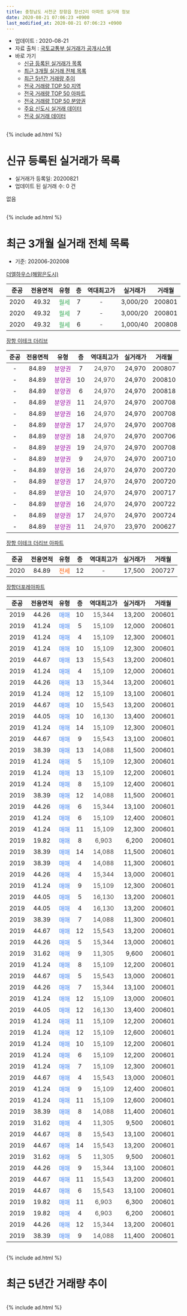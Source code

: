 ```yaml
---
title: 충청남도 서천군 장항읍 창선2리 아파트 실거래 정보
date: 2020-08-21 07:06:23 +0900
last_modified_at: 2020-08-21 07:06:23 +0900
---
```


* 업데이트 : 2020-08-21
* 자료 출처 : [국토교통부 실거래가 공개시스템](http://rt.molit.go.kr)
* 바로 가기
    * [신규 등록된 실거래가 목록](#신규-등록된-실거래가-목록)
    * [최근 3개월 실거래 전체 목록](#최근-3개월-실거래-전체-목록)
    * [최근 5년간 거래량 추이](#최근-5년간-거래량-추이)
    * [전국 거래량 TOP 50 지역](https://inasie.github.io/apt-trade-info/최근-3개월-전국에서-가장-거래가-많이-발생한-지역)
    * [전국 거래량 TOP 50 아파트](https://inasie.github.io/apt-trade-info/최근-3개월-전국에서-가장-거래가-많이-발생한-아파트)
    * [전국 거래량 TOP 50 분양권](https://inasie.github.io/apt-trade-info/최근-3개월-전국에서-가장-거래가-많이-발생한-분양권)
    * [주요 신도시 실거래 데이터](https://inasie.github.io/apt-trade-info/주요-신도시)
    * [전국 실거래 데이터](https://inasie.github.io/apt-trade-info/전국)
<br>
{% include ad.html %}
<br>

# 신규 등록된 실거래가 목록
* 실거래가 등록일: 20200821
* 업데이트 된 실거래 수: 0 건

없음

<br>
{% include ad.html %}
<br>

# 최근 3개월 실거래 전체 목록
* 기준: 202006-202008


[더엘하우스(해맑은도시)](https://search.naver.com/search.naver?query=%EC%B6%A9%EC%B2%AD%EB%82%A8%EB%8F%84+%EC%84%9C%EC%B2%9C%EA%B5%B0+%EC%9E%A5%ED%95%AD%EC%9D%8D+%EC%B0%BD%EC%84%A02%EB%A6%AC+%EB%8D%94%EC%97%98%ED%95%98%EC%9A%B0%EC%8A%A4%28%ED%95%B4%EB%A7%91%EC%9D%80%EB%8F%84%EC%8B%9C%29)

|준공|전용면적|유형|층|역대최고가|실거래가|거래월|
|:---:|:---:|:---:|:---:|:---:|:---:|:---:|
|2020|49.32|<span style="color:#34a853">월세</span>|7|<span style="color:#444444">-</span>|3,000/20|200801|
|2020|49.32|<span style="color:#34a853">월세</span>|7|<span style="color:#444444">-</span>|3,000/20|200801|
|2020|49.32|<span style="color:#34a853">월세</span>|6|<span style="color:#444444">-</span>|1,000/40|200808|

[장항 이테크 더리브](https://search.naver.com/search.naver?query=%EC%B6%A9%EC%B2%AD%EB%82%A8%EB%8F%84+%EC%84%9C%EC%B2%9C%EA%B5%B0+%EC%9E%A5%ED%95%AD%EC%9D%8D+%EC%B0%BD%EC%84%A02%EB%A6%AC+%EC%9E%A5%ED%95%AD+%EC%9D%B4%ED%85%8C%ED%81%AC+%EB%8D%94%EB%A6%AC%EB%B8%8C)

|준공|전용면적|유형|층|역대최고가|실거래가|거래월|
|:---:|:---:|:---:|:---:|:---:|:---:|:---:|
|-|84.89|<span style="color:#9C11A5">분양권</span>|7|<span style="color:#444444">24,970</span>|24,970|200807|
|-|84.89|<span style="color:#9C11A5">분양권</span>|10|<span style="color:#444444">24,970</span>|24,970|200810|
|-|84.89|<span style="color:#9C11A5">분양권</span>|6|<span style="color:#444444">24,970</span>|24,970|200818|
|-|84.89|<span style="color:#9C11A5">분양권</span>|11|<span style="color:#444444">24,970</span>|24,970|200708|
|-|84.89|<span style="color:#9C11A5">분양권</span>|16|<span style="color:#444444">24,970</span>|24,970|200708|
|-|84.89|<span style="color:#9C11A5">분양권</span>|17|<span style="color:#444444">24,970</span>|24,970|200708|
|-|84.89|<span style="color:#9C11A5">분양권</span>|18|<span style="color:#444444">24,970</span>|24,970|200706|
|-|84.89|<span style="color:#9C11A5">분양권</span>|19|<span style="color:#444444">24,970</span>|24,970|200708|
|-|84.89|<span style="color:#9C11A5">분양권</span>|9|<span style="color:#444444">24,970</span>|24,970|200710|
|-|84.89|<span style="color:#9C11A5">분양권</span>|16|<span style="color:#444444">24,970</span>|24,970|200720|
|-|84.89|<span style="color:#9C11A5">분양권</span>|17|<span style="color:#444444">24,970</span>|24,970|200720|
|-|84.89|<span style="color:#9C11A5">분양권</span>|10|<span style="color:#444444">24,970</span>|24,970|200717|
|-|84.89|<span style="color:#9C11A5">분양권</span>|16|<span style="color:#444444">24,970</span>|24,970|200722|
|-|84.89|<span style="color:#9C11A5">분양권</span>|17|<span style="color:#444444">24,970</span>|24,970|200724|
|-|84.89|<span style="color:#9C11A5">분양권</span>|11|<span style="color:#444444">24,970</span>|23,970|200627|

[장항 이테크 더리브 아파트](https://search.naver.com/search.naver?query=%EC%B6%A9%EC%B2%AD%EB%82%A8%EB%8F%84+%EC%84%9C%EC%B2%9C%EA%B5%B0+%EC%9E%A5%ED%95%AD%EC%9D%8D+%EC%B0%BD%EC%84%A02%EB%A6%AC+%EC%9E%A5%ED%95%AD+%EC%9D%B4%ED%85%8C%ED%81%AC+%EB%8D%94%EB%A6%AC%EB%B8%8C+%EC%95%84%ED%8C%8C%ED%8A%B8)

|준공|전용면적|유형|층|역대최고가|실거래가|거래월|
|:---:|:---:|:---:|:---:|:---:|:---:|:---:|
|2020|84.89|<span style="color:#ff5a00">전세</span>|12|<span style="color:#444444">-</span>|17,500|200727|

[장항더포레아파트](https://search.naver.com/search.naver?query=%EC%B6%A9%EC%B2%AD%EB%82%A8%EB%8F%84+%EC%84%9C%EC%B2%9C%EA%B5%B0+%EC%9E%A5%ED%95%AD%EC%9D%8D+%EC%B0%BD%EC%84%A02%EB%A6%AC+%EC%9E%A5%ED%95%AD%EB%8D%94%ED%8F%AC%EB%A0%88%EC%95%84%ED%8C%8C%ED%8A%B8)

|준공|전용면적|유형|층|역대최고가|실거래가|거래월|
|:---:|:---:|:---:|:---:|:---:|:---:|:---:|
|2019|44.26|<span style="color:#4285f3">매매</span>|10|<span style="color:#444444">15,344</span>|13,200|200601|
|2019|41.24|<span style="color:#4285f3">매매</span>|5|<span style="color:#444444">15,109</span>|12,000|200601|
|2019|41.24|<span style="color:#4285f3">매매</span>|4|<span style="color:#444444">15,109</span>|12,300|200601|
|2019|41.24|<span style="color:#4285f3">매매</span>|10|<span style="color:#444444">15,109</span>|12,300|200601|
|2019|44.67|<span style="color:#4285f3">매매</span>|13|<span style="color:#444444">15,543</span>|13,200|200601|
|2019|41.24|<span style="color:#4285f3">매매</span>|4|<span style="color:#444444">15,109</span>|12,000|200601|
|2019|44.26|<span style="color:#4285f3">매매</span>|13|<span style="color:#444444">15,344</span>|13,200|200601|
|2019|41.24|<span style="color:#4285f3">매매</span>|12|<span style="color:#444444">15,109</span>|13,100|200601|
|2019|44.67|<span style="color:#4285f3">매매</span>|10|<span style="color:#444444">15,543</span>|13,200|200601|
|2019|44.05|<span style="color:#4285f3">매매</span>|10|<span style="color:#444444">16,130</span>|13,400|200601|
|2019|41.24|<span style="color:#4285f3">매매</span>|14|<span style="color:#444444">15,109</span>|12,300|200601|
|2019|44.67|<span style="color:#4285f3">매매</span>|9|<span style="color:#444444">15,543</span>|13,100|200601|
|2019|38.39|<span style="color:#4285f3">매매</span>|13|<span style="color:#444444">14,088</span>|11,500|200601|
|2019|41.24|<span style="color:#4285f3">매매</span>|5|<span style="color:#444444">15,109</span>|12,300|200601|
|2019|41.24|<span style="color:#4285f3">매매</span>|13|<span style="color:#444444">15,109</span>|12,200|200601|
|2019|41.24|<span style="color:#4285f3">매매</span>|8|<span style="color:#444444">15,109</span>|12,400|200601|
|2019|38.39|<span style="color:#4285f3">매매</span>|12|<span style="color:#444444">14,088</span>|11,500|200601|
|2019|44.26|<span style="color:#4285f3">매매</span>|6|<span style="color:#444444">15,344</span>|13,100|200601|
|2019|41.24|<span style="color:#4285f3">매매</span>|6|<span style="color:#444444">15,109</span>|12,400|200601|
|2019|41.24|<span style="color:#4285f3">매매</span>|11|<span style="color:#444444">15,109</span>|12,300|200601|
|2019|19.82|<span style="color:#4285f3">매매</span>|8|<span style="color:#444444">6,903</span>|6,200|200601|
|2019|38.39|<span style="color:#4285f3">매매</span>|14|<span style="color:#444444">14,088</span>|11,500|200601|
|2019|38.39|<span style="color:#4285f3">매매</span>|4|<span style="color:#444444">14,088</span>|11,300|200601|
|2019|44.26|<span style="color:#4285f3">매매</span>|4|<span style="color:#444444">15,344</span>|13,000|200601|
|2019|41.24|<span style="color:#4285f3">매매</span>|9|<span style="color:#444444">15,109</span>|12,300|200601|
|2019|44.05|<span style="color:#4285f3">매매</span>|5|<span style="color:#444444">16,130</span>|13,200|200601|
|2019|44.05|<span style="color:#4285f3">매매</span>|4|<span style="color:#444444">16,130</span>|13,200|200601|
|2019|38.39|<span style="color:#4285f3">매매</span>|7|<span style="color:#444444">14,088</span>|11,300|200601|
|2019|44.67|<span style="color:#4285f3">매매</span>|12|<span style="color:#444444">15,543</span>|13,200|200601|
|2019|44.26|<span style="color:#4285f3">매매</span>|5|<span style="color:#444444">15,344</span>|13,000|200601|
|2019|31.62|<span style="color:#4285f3">매매</span>|9|<span style="color:#444444">11,305</span>|9,600|200601|
|2019|41.24|<span style="color:#4285f3">매매</span>|8|<span style="color:#444444">15,109</span>|12,200|200601|
|2019|44.67|<span style="color:#4285f3">매매</span>|5|<span style="color:#444444">15,543</span>|13,000|200601|
|2019|44.26|<span style="color:#4285f3">매매</span>|7|<span style="color:#444444">15,344</span>|13,100|200601|
|2019|41.24|<span style="color:#4285f3">매매</span>|12|<span style="color:#444444">15,109</span>|13,000|200601|
|2019|44.05|<span style="color:#4285f3">매매</span>|12|<span style="color:#444444">16,130</span>|13,400|200601|
|2019|41.24|<span style="color:#4285f3">매매</span>|11|<span style="color:#444444">15,109</span>|12,200|200601|
|2019|41.24|<span style="color:#4285f3">매매</span>|12|<span style="color:#444444">15,109</span>|12,600|200601|
|2019|41.24|<span style="color:#4285f3">매매</span>|10|<span style="color:#444444">15,109</span>|12,200|200601|
|2019|41.24|<span style="color:#4285f3">매매</span>|6|<span style="color:#444444">15,109</span>|12,200|200601|
|2019|41.24|<span style="color:#4285f3">매매</span>|7|<span style="color:#444444">15,109</span>|12,300|200601|
|2019|44.67|<span style="color:#4285f3">매매</span>|4|<span style="color:#444444">15,543</span>|13,000|200601|
|2019|41.24|<span style="color:#4285f3">매매</span>|9|<span style="color:#444444">15,109</span>|12,400|200601|
|2019|41.24|<span style="color:#4285f3">매매</span>|11|<span style="color:#444444">15,109</span>|12,600|200601|
|2019|38.39|<span style="color:#4285f3">매매</span>|8|<span style="color:#444444">14,088</span>|11,400|200601|
|2019|31.62|<span style="color:#4285f3">매매</span>|4|<span style="color:#444444">11,305</span>|9,500|200601|
|2019|44.67|<span style="color:#4285f3">매매</span>|8|<span style="color:#444444">15,543</span>|13,100|200601|
|2019|44.67|<span style="color:#4285f3">매매</span>|14|<span style="color:#444444">15,543</span>|13,200|200601|
|2019|31.62|<span style="color:#4285f3">매매</span>|5|<span style="color:#444444">11,305</span>|9,500|200601|
|2019|44.26|<span style="color:#4285f3">매매</span>|9|<span style="color:#444444">15,344</span>|13,100|200601|
|2019|44.67|<span style="color:#4285f3">매매</span>|11|<span style="color:#444444">15,543</span>|13,200|200601|
|2019|44.67|<span style="color:#4285f3">매매</span>|6|<span style="color:#444444">15,543</span>|13,100|200601|
|2019|19.82|<span style="color:#4285f3">매매</span>|11|<span style="color:#444444">6,903</span>|6,300|200601|
|2019|19.82|<span style="color:#4285f3">매매</span>|4|<span style="color:#444444">6,903</span>|6,200|200601|
|2019|44.26|<span style="color:#4285f3">매매</span>|12|<span style="color:#444444">15,344</span>|13,200|200601|
|2019|38.39|<span style="color:#4285f3">매매</span>|9|<span style="color:#444444">14,088</span>|11,400|200601|


<br>
{% include ad.html %}
<br>

# 최근 5년간 거래량 추이


<div style="width:100%;">
    <canvas id="deal_progress" height="200"></canvas>
</div>

<script>
new Chart(document.getElementById("deal_progress"), {
    type: 'line',
    data: {
        labels: ['201508','201509','201510','201511','201512','201601','201602','201603','201604','201605','201606','201607','201608','201609','201610','201611','201612','201701','201702','201703','201704','201705','201706','201707','201708','201709','201710','201711','201712','201801','201802','201803','201804','201805','201806','201807','201808','201809','201810','201811','201812','201901','201902','201903','201904','201905','201906','201907','201908','201909','201910','201911','201912','202001','202002','202003','202004','202005','202006','202007','202008'],
        datasets: [{
            label: '매매',
            pointRadius: 1,
            data: [0, 0, 1, 0, 0, 0, 0, 0, 0, 0, 0, 0, 0, 1, 2, 1, 0, 0, 1, 0, 0, 0, 0, 0, 0, 1, 0, 0, 0, 0, 0, 1, 0, 0, 2, 0, 1, 0, 3, 6, 6, 0, 2, 2, 1, 0, 1, 111, 0, 3, 1, 3, 0, 1, 4, 3, 0, 8, 57, 11, 3],
            borderColor: "rgba(255, 201, 14, 1)",
            backgroundColor: "rgba(255, 201, 14, 0.5)",
            fill: false,
            lineTension: 0
        },{
            label: '전월세',
            pointRadius: 1,
            data: [0, 0, 0, 0, 0, 0, 0, 0, 0, 0, 0, 0, 0, 0, 0, 0, 0, 0, 0, 0, 0, 1, 1, 0, 0, 0, 0, 0, 0, 0, 0, 0, 0, 0, 0, 0, 0, 0, 0, 0, 0, 0, 0, 0, 0, 15, 11, 10, 7, 9, 2, 0, 0, 1, 2, 0, 1, 0, 0, 1, 3],
            borderColor: "rgba(0, 141, 185, 1)",
            backgroundColor: "rgba(0, 141, 185, 0.5)",
            fill: false,
            lineTension: 0
        }
        ]
    },
    options: {
        responsive: true,
        title: {
            display: false
        },
        tooltips: {
            mode: 'index',
            intersect: false
        },
        hover: {
            mode: 'nearest',
            intersect: true
        },
        scales: {
            xAxes: [{
                display: true,
                scaleLabel: {
                    display: true,
                    labelString: '년/월'
                }
            }],
            yAxes: [{
                display: true,
                ticks: {
                    suggestedMin: 0,
                },
                scaleLabel: {
                    display: true,
                    labelString: '실거래 수'
                }
            }]
        }
    }
});

</script>


<br>
{% include ad.html %}
<br>

